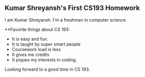 ## Kumar Shreyansh's First CS193 Homework
I am Kumar Shreyansh. I'm a freshman in computer science.

**Favorite things about CS 193:

- It is easy and fun.
- It is taught by super smart people
- Coursework load is less
- It gives me credits
- It piques my interests in coding.

Looking forward to a good time in CS 193.
